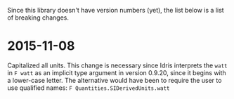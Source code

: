 Since this library doesn't have version numbers (yet), the list below is a list of breaking changes.

# 2015-11-08

Capitalized all units. This change is necessary since Idris interprets the `watt` in `F watt` as an implicit type argument in version 0.9.20, since it begins with a lower-case letter. The alternative would have been to require the user to use qualified names: `F Quantities.SIDerivedUnits.watt`